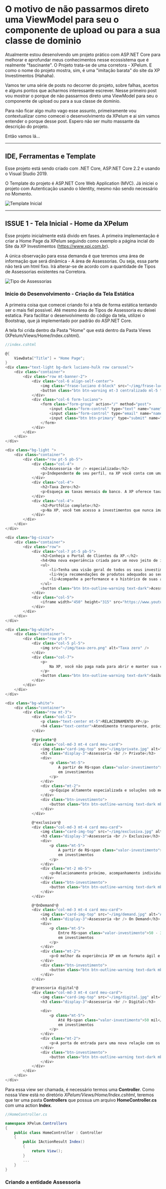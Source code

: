 # O motivo de não passarmos direto uma ViewModel para seu o componente de upload ou para a sua classe de dominio

Atualmente estou desenolvendo um projeto prático com ASP.NET Core para melhorar e aprofundar meus conhecimentos nesse ecossistema que é realmente "fascinante". O Projeto trata-se de uma corretora - XPelum. E como o nome do projeto mostra, sim, é uma "imitação barata" do site da XP Investimentos (Hahaha).

Vamos ter uma série de posts no decorrer do projeto, sobre falhas, acertos e alguns pontos que acharmos interessante escrever. Nesse primeiro post vou mostrar o porque de não passarmos direto uma ViewModel para seu o componente de upload ou para a sua classe de dominio.

Para não ficar algo muito vago esse assunto, primeiramente vou contextualizar como comecei o desenvolvimento da XPelum e ai sim vamos entender o porque desse post. Espero não ser muito massante da descrição do projeto.

Então vamos lá...

---

## IDE, Ferramentas e Template

Esse projeto está sendo criado com .NET Core, ASP.NET Core 2.2 e usando o Visual Studio 2019.

O Template do projeto é ASP.NET Core Web Application (MVC). Já iniciei o projeto com Autenticação usando o Identity, mesmo não sendo necessário no Momento.

![Template Inicial](imagens/01-xpelum/template_projeto.png)

---

## ISSUE 1 - Tela Inicial - Home da XPelum

Esse projeto inicialmente está divido em fases. A primeira implementação é criar a Home Page da XPelum seguindo como exemplo a página incial do Site da XP Investimentos (<https://www.xpi.com.br>).

A única observação para essa demanda é que teremos uma área de informação que será dinâmica - A área de Assessorias. Ou seja, essa parte não terá um html fixo. Irá alterar-se de acordo com a quantidade de Tipos de Assessorias existentes na Corretora.

![Tipo de Assessorias](imagens/01-xpelum/Tipos-assessoria.png)

### Inicio do Desenvolvimento - Criação da Tela Estática

A primeira coisa que comecei criando foi a tela de forma estática tentando ser o mais fiel possivel. Até mesmo área de Tipos de Assessoria eu deixei estatica. Para facilitar o desenvolvimento do código da tela, utilizei o Bootstrap, que já implementado por padrão do ASP.NET Core.

A tela foi crida dentro da Pasta "Home" que está dentro da Pasta Views (XPelum/Views/Home/Index.cshtml).

```csharp
//index.cshtml

@{
    ViewData["Title"] = "Home Page";
}
<div class="text-light bg-dark luciano-hulk row carousel">
    <div class="container">
        <div class="row mt-banner-2">
            <div class="col-6 align-self-center">
                <img class="frase-luciano d-block" src="~/img/frase-luciano-huck-previdencia.svg" alt="Alternate Text" />
                <button class="btn btn-warning mt-3 centralizado ml-5 text-uppercase">Invista em Previdência</button>
            </div>
            <div class="col-6 form-luciano">
                <form class="form-group" action="/" method="post">
                    <input class="form-control" type="text" name="name" value="" placeholder="Nome" /> <br />
                    <input class="form-control" type="email" name="name" value="" placeholder="Email" /> <br />
                    <input class="btn btn-primary" type="submit" name="name" value="Abra sua conta" />
                </form>
            </div>
        </div>
    </div>
</div>

<div class="bg-light ">
    <div class="container">
        <div class="row pt-5 pb-5">
            <div class="col-4">
                <h2>Assessoria <br /> especializada</h2>
                <p>Independente do seu perfil, na XP você conta com uma assessoria de investimentos especializada de verdade.</p>
            </div>
            <div class="col-4">
                <h2>Taxa Zero</h2>
                <p>Esqueça as taxas mensais do banco. A XP oferece taxa zero para abertura e manutenção de conta.</p>
            </div>
            <div class="col-4">
                <h2>Portfólio completo</h2>
                <p>Na XP, você tem acesso a investimentos que nunca imaginou, por meio de um dos maiores portfólios de produtos do mercado.</p>
            </div>
        </div>
    </div>
</div>

<div class="bg-cinza">
    <div class="container">
        <div class="row">
            <div class="col-7 pt-5 pb-5">
                <h2>Conheça o Portal de Clientes da XP.</h2>
                <h4>Uma nova experiência criada para um novo jeito de investir</h4>
                <ul>
                    <li>Tenha uma visão geral de todos os seus investimentos em uma única tela.</li>
                    <li>Veja recomendações de produtos adequados ao seu perfil de investidor.</li>
                    <li>Acompanhe a performance e o histórico de suas aplicações de maneira simples e intuitiva.</li>
                </ul>
                <button class="btn btn-outline-warning text-dark">Acesse o Portal</button>
            </div>
            <div class="col-5">
                <iframe width="450" height="315" src="https://www.youtube.com/embed/PmDNlm6nMgQ" frameborder="0" allow="accelerometer; autoplay; encrypted-media; gyroscope; picture-in-picture" allowfullscreen></iframe>
            </div>
        </div>
    </div>
</div>

<div class="bg-white">
    <div class="container">
        <div class="row pt-5">
            <div class="col-5 pl-5">
                <img src="~/img/taxa-zero.png" alt="Taxa zero" />
            </div>
            <div class="col-7">
                <p>
                    Na XP, você não paga nada para abrir e manter sua conta e tem isenção de taxas para custódia de Renda Fixa, custódia de Bolsa, custódia de COE, Tesouro Direto (taxa XP) e tarifas de TED para retiradas. Mais do que um diferencial, isso é reflexo do nosso compromisso com a transparência e com os resultados dos nossos clientes.
                </p>
                <button class="btn btn-outline-warning text-dark">Saiba Mais</button>
            </div>
        </div>
    </div>
</div>

<div class="bg-white">
    <div class="container">
        <div class="row mt-3">
            <div class="col-12">
                <p class="text-center mt-5">RELACIONAMENTO XP</p>
                <h4 class="text-center">Atendimento transparente, próximo e do seu jeito: <br />aqui chamamos isso de assessoria de investimentos.</h4>
            </div>

            @*private*@
            <div class="col-md-3 mt-4 card meu-card">
                <img class="card-img-top" src="~/img/private.jpg" alt="Acessoria Private" />
                <h3 class="display-3">Assessoria <br /> Private</h3>
                <div>
                    <p class="mt-5">
                        A partir de R$<span class="valor-investimento">10 milhões</span> <br />
                        em investimentos
                    </p>
                </div>
                <div class="mt-2">
                    <p>Equipe altamente especializada e soluções sob medida.</p>
                </div>
                <div class="btn-investimento">
                    <button class="btn btn-outline-warning text-dark mb-3 ">Saiba mais</button>
                </div>
            </div>

            @*exclusiva*@
            <div class="col-md-3 mt-4 card meu-card">
                <img class="card-img-top" src="~/img/exclusiva.jpg" alt="Acessoria Exclusiva" />
                <h3 class="display-3">Assessoria <br /> Exclusiva</h3>
                <div>
                    <p class="mt-5">
                        A partir de R$<span class="valor-investimento">300 mil</span> <br />
                        em investimentos
                    </p>
                </div>
                <div class="mt-2 mb-5">
                    <p>Relacionamento próximo, acompanhamento individual e carteira de investimentos personalizada.</p>
                </div>
                <div class="btn-investimento">
                    <button class="btn btn-outline-warning text-dark mb-3">Saiba mais</button>
                </div>
            </div>

            @*OnDemand*@
            <div class="col-md-3 mt-4 card meu-card">
                <img class="card-img-top" src="~/img/demand.jpg" alt="Acessoria On Demand" />
                <h3 class="display-3">Assessoria <br /> On Demand</h3>
                <div>
                    <p class="mt-5">
                        Entre R$<span class="valor-investimento">50 - 300 mil</span> <br />
                        em investimentos
                    </p>
                </div>
                <div class="mt-2">
                    <p>O melhor da experiência XP em um formato ágil e dinâmico.</p>
                </div>
                <div class="btn-investimento">
                    <button class="btn btn-outline-warning text-dark mb-3">Saiba mais</button>
                </div>
            </div>

            @*acessoria digital*@
            <div class="col-md-3 mt-4 card meu-card">
                <img class="card-img-top" src="~/img/digital.jpg" alt="Acessoria Digital" />
                <h3 class="display-3">Assessoria <br /> Digital</h3>

                <div>
                    <p class="mt-5">
                        Até R$<span class="valor-investimento">50 mil</span> <br />
                        em investimentos
                    </p>
                </div>
                <div class="mt-2">
                    <p>A porta de entrada para uma nova relação com os seus investimentos.</p>
                </div>
                <div class="btn-investimento">
                    <button class="btn btn-outline-warning text-dark mb-3">Saiba mais</button>
                </div>
            </div>
        </div>
    </div>
</div>
```

Para essa view ser chamada, é necessário termos uma **Controller**. Como nossa View está no diretório *XPelum/Views/Home/Index.cshtml*, teremos que ter uma pasta **Controllers** que possua um arquivo **HomeController.cs** com uma action **Index**.

```csharp
//HomeController.cs

namespace XPelum.Controllers
{
    public class HomeController : Controller
    {
        public IActionResult Index()
        {
            return View();
        }
        ...
    }
}
```

### Criando a entidade Assessoria

